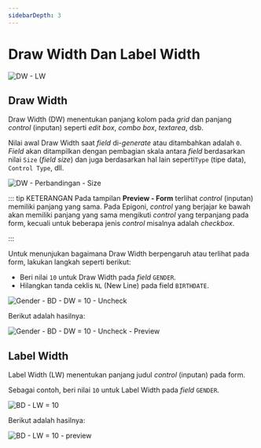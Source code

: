 ```yaml
---
sidebarDepth: 3
---
```


# Draw Width Dan Label Width

![DW - LW](/images/dataset-dw-lw.png)

## Draw Width

Draw Width (DW) menentukan panjang kolom pada _grid_ dan panjang _control_ (inputan) seperti _edit box_, _combo box_, _textarea_, dsb.

Nilai awal Draw Width saat _field_ di-_generate_ atau ditambahkan adalah `0`. _Field_ akan ditampilkan dengan pembagian skala antara _field_ berdasarkan nilai `Size` (_field size_) dan juga berdasarkan hal lain seperti`Type` (tipe data), `Control Type`, dll.

![DW - Perbandingan - Size](/images/dw-perbandingan-size.png)

::: tip KETERANGAN
Pada tampilan **Preview - Form** terlihat _control_ (inputan) memiliki panjang yang sama. Pada Epigoni, _control_ yang berjajar ke bawah akan memiliki panjang yang sama mengikuti _control_ yang terpanjang pada form, kecuali untuk beberapa jenis _control_ misalnya adalah _checkbox_.

:::

Untuk menunjukan bagaimana Draw Width berpengaruh atau terlihat pada form, lakukan langkah seperti berikut:

- Beri nilai `10` untuk Draw Width pada _field_ `GENDER`.
- Hilangkan tanda ceklis `NL` (New Line) pada field `BIRTHDATE`.

![Gender - BD - DW = 10 - Uncheck](/images/gender-bd-10-uncheck.png)

Berikut adalah hasilnya:

![Gender - BD - DW = 10 - Uncheck - Preview](/images/gender-bd-10-uncheck-preview.png)

## Label Width

Label Width (LW) menentukan panjang judul _control_ (inputan) pada form.

Sebagai contoh, beri nilai `10` untuk Label Width pada _field_ `GENDER`.

![BD - LW = 10](/images/bd-LW-10.png)

Berikut adalah hasilnya:

![BD - LW = 10 - preview](/images/bd-LW-10-preview.png)
